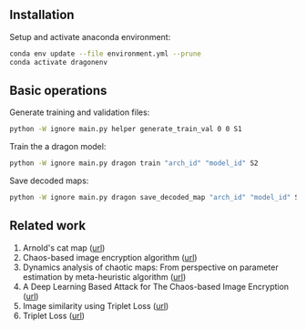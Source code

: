 ## Installation
Setup and activate anaconda environment:
```bash
conda env update --file environment.yml --prune
conda activate dragonenv
```

## Basic operations
Generate training and validation files:
```bash
python -W ignore main.py helper generate_train_val 0 0 S1
```
Train the a dragon model:
```bash
python -W ignore main.py dragon train "arch_id" "model_id" S2
```
Save decoded maps:
```bash
python -W ignore main.py dragon save_decoded_map "arch_id" "model_id" S2
```


## Related work
1. Arnold's cat map ([url](https://en.wikipedia.org/wiki/Arnold's_cat_map))
1. Chaos-based image encryption algorithm ([url](https://www.sciencedirect.com/science/article/pii/S0375960105011904?via%3Dihub))
1. Dynamics analysis of chaotic maps: From perspective on parameter estimation by meta-heuristic algorithm ([url](https://iopscience.iop.org/article/10.1088/1674-1056/ab695c))
1. A Deep Learning Based Attack for The Chaos-based Image Encryption ([url](https://arxiv.org/pdf/1907.12245v1.pdf))
1. Image similarity using Triplet Loss ([url](https://towardsdatascience.com/image-similarity-using-triplet-loss-3744c0f67973))
1. Triplet Loss ([url](https://towardsdatascience.com/triplet-loss-advanced-intro-49a07b7d8905))